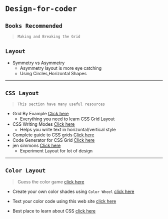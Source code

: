 # `Design-for-coder`

## `Books Recommended`

> `Making and Breaking the Grid`

## `Layout`

- Symmetry vs Asymmetry
  - Asymmetry layout is more eye catching
  - Using Circles,Horizontal Shapes

---

## `CSS Layout`

> `This section have many useful resources`

- Grid By Example
  <a href="https://gridbyexample.com/" target="_blank">Click here</a>
  - Everything you need to learn CSS Grid Layout
- CSS Writing Modes <a href="https://24ways.org/2016/css-writing-modes/" target="_blank">Click here</a>
  - Helps you write text in horizontal/vertical style
- Complete guide to CSS grids <a href="https://css-tricks.com/snippets/css/complete-guide-grid/" target="_blank">Click here</a>
- Code Generator for CSS Grid <a href="https://cssgrid-generator.netlify.app/" target="_blank">Click here</a>
- jen simmons <a href="https://labs.jensimmons.com/" target="_blank">Click here</a>
  - Experiment Layout for lot of design

---

## `Color Layout`

> Guess the color game <a href="http://codepo8.github.io/css-colour-names/" target="_blank">click here</a>

- Create your own color shades using `Color Wheel` <a href="https://color.adobe.com/create/color-wheel" target="_blank">click here</a>

- Text your color code using this web site <a href="https://colorable.jxnblk.com/004466/00ffa2" target="_blank">click here</a>

- Best place to learn about CSS <a href="https://www.smashingmagazine.com/guides/css-layout/" target="_blank">click here</a>
